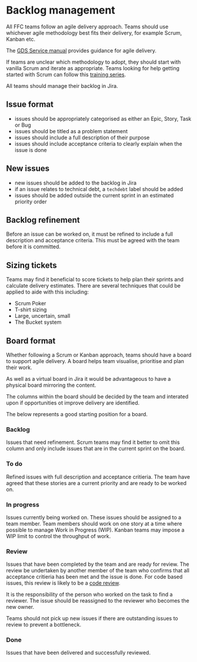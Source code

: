 # Backlog management
All FFC teams follow an agile delivery approach.  Teams should use whichever agile methodology best fits their delivery, for example Scrum, Kanban etc.

The [GDS Service manual](https://www.gov.uk/service-manual/agile-delivery) provides guidance for agile delivery.  

If teams are unclear which methodology to adopt, they should start with vanilla Scrum and iterate as appropriate.  Teams looking for help getting started with Scrum can follow this [training series](http://scrumtrainingseries.com).

All teams should manage their backlog in Jira. 

## Issue format
- issues should be appropriately categorised as either an Epic, Story, Task or Bug
- issues should be titled as a problem statement
- issues should include a full description of their purpose
- issues should include acceptance criteria to clearly explain when the issue is done

## New issues
- new issues should be added to the backlog in Jira
- if an issue relates to technical debt, a `techdebt` label should be added
- issues should be added outside the current sprint in an estimated priority order

## Backlog refinement
Before an issue can be worked on, it must be refined to include a full description and acceptance criteria.  This must be agreed with the team before it is committed.

## Sizing tickets
Teams may find it beneficial to score tickets to help plan their sprints and calculate delivery estimates.  There are several techniques that could be applied to aide with this including:
- Scrum Poker
- T-shirt sizing
- Large, uncertain, small
- The Bucket system

## Board format
Whether following a Scrum or Kanban approach, teams should have a board to support agile delivery.  A board helps team visualise, prioritise and plan their work.  

As well as a virtual board in Jira it would be advantageous to have a physical board mirroring the content.  

The columns within the board should be decided by the team and interated upon if opportunities ot improve delivery are identified.  

The below represents a good starting position for a board.

### Backlog
Issues that need refinement.  Scrum teams may find it better to omit this column and only include issues that are in the current sprint on the board.

### To do 
Refined issues with full description and acceptance critieria.  The team have agreed that these stories are a current priority and are ready to be worked on.

### In progress
Issues currently being worked on.  These issues should be assigned to a team member.  Team members should work on one story at a time where possible to manage Work in Progress (WIP).  Kanban teams may impose a WIP limit to control the throughput of work.

### Review
Issues that have been completed by the team and are ready for review.  The review be undertaken by another member of the team who confirms that all acceptance critieria has been met and the issue is done.  For code based issues, this review is likely to be a [code review](/docs/code-review.md).

It is the responsibility of the person who worked on the task to find a reviewer.  The issue should be reassigned to the reviewer who becomes the new owner.

Teams should not pick up new issues if there are outstanding issues to review to prevent a bottleneck.

### Done
Issues that have been delivered and successfully reviewed.
